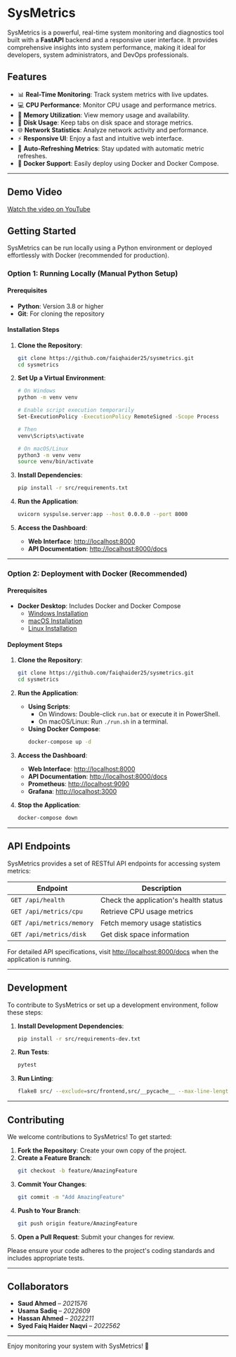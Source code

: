 # SysMetrics

SysMetrics is a powerful, real-time system monitoring and diagnostics tool built with a **FastAPI** backend and a responsive user interface. It provides comprehensive insights into system performance, making it ideal for developers, system administrators, and DevOps professionals.

## Features

- 📊 **Real-Time Monitoring**: Track system metrics with live updates.
- 💻 **CPU Performance**: Monitor CPU usage and performance metrics.
- 🧠 **Memory Utilization**: View memory usage and availability.
- 💾 **Disk Usage**: Keep tabs on disk space and storage metrics.
- 🌐 **Network Statistics**: Analyze network activity and performance.
- ⚡ **Responsive UI**: Enjoy a fast and intuitive web interface.
- 🔄 **Auto-Refreshing Metrics**: Stay updated with automatic metric refreshes.
- 🐳 **Docker Support**: Easily deploy using Docker and Docker Compose.

---

## Demo Video

[Watch the video on YouTube](https://www.youtube.com/watch?v=XzjtfzKpajM)

## Getting Started

SysMetrics can be run locally using a Python environment or deployed effortlessly with Docker (recommended for production).

### Option 1: Running Locally (Manual Python Setup)

#### Prerequisites

- **Python**: Version 3.8 or higher
- **Git**: For cloning the repository

#### Installation Steps

1. **Clone the Repository**:

   ```bash
   git clone https://github.com/faiqhaider25/sysmetrics.git
   cd sysmetrics
   ```

2. **Set Up a Virtual Environment**:

   ```bash
   # On Windows
   python -m venv venv

   # Enable script execution temporarily
   Set-ExecutionPolicy -ExecutionPolicy RemoteSigned -Scope Process

   # Then
   venv\Scripts\activate

   # On macOS/Linux
   python3 -m venv venv
   source venv/bin/activate
   ```

3. **Install Dependencies**:

   ```bash
   pip install -r src/requirements.txt
   ```

4. **Run the Application**:

   ```bash
   uvicorn syspulse.server:app --host 0.0.0.0 --port 8000
   ```

5. **Access the Dashboard**:
   - **Web Interface**: [http://localhost:8000](http://localhost:8000)
   - **API Documentation**: [http://localhost:8000/docs](http://localhost:8000/docs)

---

### Option 2: Deployment with Docker (Recommended)

#### Prerequisites

- **Docker Desktop**: Includes Docker and Docker Compose
  - [Windows Installation](https://docs.docker.com/desktop/install/windows-install/)
  - [macOS Installation](https://docs.docker.com/desktop/install/mac-install/)
  - [Linux Installation](https://docs.docker.com/desktop/install/linux-install/)

#### Deployment Steps

1. **Clone the Repository**:

   ```bash
   git clone https://github.com/faiqhaider25/sysmetrics.git
   cd sysmetrics
   ```

2. **Run the Application**:

   - **Using Scripts**:
     - On Windows: Double-click `run.bat` or execute it in PowerShell.
     - On macOS/Linux: Run `./run.sh` in a terminal.
   - **Using Docker Compose**:
     ```bash
     docker-compose up -d
     ```

3. **Access the Dashboard**:

   - **Web Interface**: [http://localhost:8000](http://localhost:8000)
   - **API Documentation**: [http://localhost:8000/docs](http://localhost:8000/docs)
   - **Prometheus**: [http://localhost:9090](http://localhost:9090)
   - **Grafana**: [http://localhost:3000](http://localhost:3000)

4. **Stop the Application**:
   ```bash
   docker-compose down
   ```

---

## API Endpoints

SysMetrics provides a set of RESTful API endpoints for accessing system metrics:

| Endpoint                  | Description                           |
| ------------------------- | ------------------------------------- |
| `GET /api/health`         | Check the application's health status |
| `GET /api/metrics/cpu`    | Retrieve CPU usage metrics            |
| `GET /api/metrics/memory` | Fetch memory usage statistics         |
| `GET /api/metrics/disk`   | Get disk space information            |

For detailed API specifications, visit [http://localhost:8000/docs](http://localhost:8000/docs) when the application is running.

---

## Development

To contribute to SysMetrics or set up a development environment, follow these steps:

1. **Install Development Dependencies**:

   ```bash
   pip install -r src/requirements-dev.txt
   ```

2. **Run Tests**:

   ```bash
   pytest
   ```

3. **Run Linting**:
   ```bash
   flake8 src/ --exclude=src/frontend,src/__pycache__ --max-line-length=120
   ```

---

## Contributing

We welcome contributions to SysMetrics! To get started:

1. **Fork the Repository**: Create your own copy of the project.
2. **Create a Feature Branch**:
   ```bash
   git checkout -b feature/AmazingFeature
   ```
3. **Commit Your Changes**:
   ```bash
   git commit -m "Add AmazingFeature"
   ```
4. **Push to Your Branch**:
   ```bash
   git push origin feature/AmazingFeature
   ```
5. **Open a Pull Request**: Submit your changes for review.

Please ensure your code adheres to the project's coding standards and includes appropriate tests.

---

## Collaborators

- **Saud Ahmed** – _2021576_
- **Usama Sadiq** – _2022609_
- **Hassan Ahmed** – _2022211_
- **Syed Faiq Haider Naqvi** – _2022562_

---

Enjoy monitoring your system with SysMetrics! 🚀
